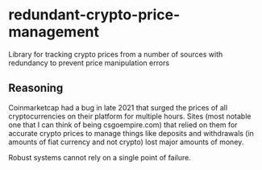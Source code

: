 # redundant-crypto-price-management
Library for tracking crypto prices from a number of sources with redundancy to prevent price manipulation errors 

## Reasoning
Coinmarketcap had a bug in late 2021 that surged the prices of all cryptocurrencies on their platform for multiple hours. Sites (most notable one that I can think of being csgoempire.com) that relied on them for accurate crypto prices to manage things like deposits and withdrawals (in amounts of fiat currency and not crypto) lost major amounts of money. 

Robust systems cannot rely on a single point of failure.
